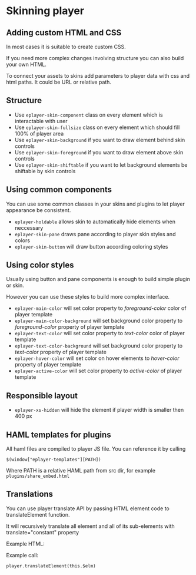 # Skinning player

## Adding custom HTML and CSS

In most cases it is suitable to create custom CSS.

If you need more complex changes involving structure you can also build your own HTML.

To connect your assets to skins add parameters to player data with css and html paths. It could be URL or relative path.

## Structure

* Use `eplayer-skin-component` class on every element which is interactable with user
* Use `eplayer-skin-fullsize` class on every element which should fill 100% of player area
* Use `eplayer-skin-background` if you want to draw element behind skin controls
* Use `eplayer-skin-foreground` if you want to draw element above skin controls
* Use `eplayer-skin-shiftable` if you want to let background elements be shiftable by skin controls

## Using common components

You can use some common classes in your skins and plugins to let player appearance be consistent.

* `eplayer-holdable` allows skin to automatically hide elements when neccessary
* `eplayer-skin-pane` draws pane according to player skin styles and colors
* `eplayer-skin-button` will draw button according coloring styles

## Using color styles

Usually using button and pane components is enough to build simple plugin or skin.

However you can use these styles to build more complex interface.

* `eplayer-main-color` will set color property to *foreground-color* color of player template
* `eplayer-main-color-background` will set background color property to *foreground-color* property of player template
* `eplayer-text-color` will set color property to *text-color* color of player template
* `eplayer-text-color-background` will set background color property to *text-color* property of player template
* `eplayer-hover-color` will set color on hover elements to *hover-color* property of player template
* `eplayer-active-color` will set color property to *active-color* of player template 

## Responsible layout

* `eplayer-xs-hidden` will hide the element if player width is smaller then 400 px

## HAML templates for plugins

All haml files are compiled to player JS file. You can reference it by calling 

    $(window["eplayer-templates"][PATH])

Where PATH is a relative HAML path from src dir, for example `plugins/share_embed.html`

## Translations

You can use player translate API by passing HTML element code to translateElement function.

It will recursively translate all element and all of its sub-elements with translate="constant" property

Example HTML:

Example call:

    player.translateElement(this.$elm)


